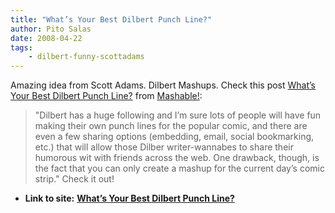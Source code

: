 ```yaml
---
title: "What’s Your Best Dilbert Punch Line?"
author: Pito Salas
date: 2008-04-22
tags:
    - dilbert-funny-scottadams
---
```


Amazing idea from Scott Adams. Dilbert Mashups. Check this post [What’s Your
Best Dilbert Punch Line?](<http://mashable.com/2008/04/21/dilbert-mashups/>)
from [Mashable!](<http://feeds.feedburner.com/mashable>):

> "Dilbert has a huge following and I’m sure lots of people will have fun
> making their own punch lines for the popular comic, and there are even a few
> sharing options (embedding, email, social bookmarking, etc.) that will allow
> those Dilber writer-wannabes to share their humorous wit with friends across
> the web. One drawback, though, is the fact that you can only create a mashup
> for the current day’s comic strip." Check it out!


* **Link to site:** **[What’s Your Best Dilbert Punch Line?](None)**
